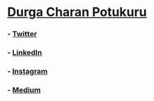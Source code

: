 # [Durga Charan Potukuru](https://durgacharan22.github.io/)

### - [Twitter](https://twitter.com/DPotukuru)
### - [LinkedIn](https://www.linkedin.com/in/durgacharan22)
### - [Instagram](https://www.instagram.com/durgacharanpotukuru/)
### - [Medium](https://medium.com/@dcharanpotukuru)

